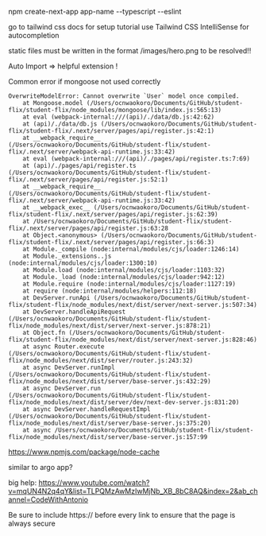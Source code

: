 npm create-next-app app-name --typescript --eslint

go to tailwind css docs for setup tutorial
use Tailwind CSS IntelliSense for autocompletion

static files must be written in the format /images/hero.png to be resolved!!

Auto Import => helpful extension !

Common error if mongoose not used correctly
```
OverwriteModelError: Cannot overwrite `User` model once compiled.
    at Mongoose.model (/Users/ocnwaokoro/Documents/GitHub/student-flix/student-flix/node_modules/mongoose/lib/index.js:565:13)
    at eval (webpack-internal:///(api)/./data/db.js:42:62)
    at (api)/./data/db.js (/Users/ocnwaokoro/Documents/GitHub/student-flix/student-flix/.next/server/pages/api/register.js:42:1)
    at __webpack_require__ (/Users/ocnwaokoro/Documents/GitHub/student-flix/student-flix/.next/server/webpack-api-runtime.js:33:42)
    at eval (webpack-internal:///(api)/./pages/api/register.ts:7:69)
    at (api)/./pages/api/register.ts (/Users/ocnwaokoro/Documents/GitHub/student-flix/student-flix/.next/server/pages/api/register.js:52:1)
    at __webpack_require__ (/Users/ocnwaokoro/Documents/GitHub/student-flix/student-flix/.next/server/webpack-api-runtime.js:33:42)
    at __webpack_exec__ (/Users/ocnwaokoro/Documents/GitHub/student-flix/student-flix/.next/server/pages/api/register.js:62:39)
    at /Users/ocnwaokoro/Documents/GitHub/student-flix/student-flix/.next/server/pages/api/register.js:63:28
    at Object.<anonymous> (/Users/ocnwaokoro/Documents/GitHub/student-flix/student-flix/.next/server/pages/api/register.js:66:3)
    at Module._compile (node:internal/modules/cjs/loader:1246:14)
    at Module._extensions..js (node:internal/modules/cjs/loader:1300:10)
    at Module.load (node:internal/modules/cjs/loader:1103:32)
    at Module._load (node:internal/modules/cjs/loader:942:12)
    at Module.require (node:internal/modules/cjs/loader:1127:19)
    at require (node:internal/modules/helpers:112:18)
    at DevServer.runApi (/Users/ocnwaokoro/Documents/GitHub/student-flix/student-flix/node_modules/next/dist/server/next-server.js:507:34)
    at DevServer.handleApiRequest (/Users/ocnwaokoro/Documents/GitHub/student-flix/student-flix/node_modules/next/dist/server/next-server.js:878:21)
    at Object.fn (/Users/ocnwaokoro/Documents/GitHub/student-flix/student-flix/node_modules/next/dist/server/next-server.js:828:46)
    at async Router.execute (/Users/ocnwaokoro/Documents/GitHub/student-flix/student-flix/node_modules/next/dist/server/router.js:243:32)
    at async DevServer.runImpl (/Users/ocnwaokoro/Documents/GitHub/student-flix/student-flix/node_modules/next/dist/server/base-server.js:432:29)
    at async DevServer.run (/Users/ocnwaokoro/Documents/GitHub/student-flix/student-flix/node_modules/next/dist/server/dev/next-dev-server.js:831:20)
    at async DevServer.handleRequestImpl (/Users/ocnwaokoro/Documents/GitHub/student-flix/student-flix/node_modules/next/dist/server/base-server.js:375:20)
    at async /Users/ocnwaokoro/Documents/GitHub/student-flix/student-flix/node_modules/next/dist/server/base-server.js:157:99
```

https://www.npmjs.com/package/node-cache

similar to argo app?

big help: https://www.youtube.com/watch?v=mqUN4N2q4qY&list=TLPQMzAwMzIwMjNb_XB_8bC8AQ&index=2&ab_channel=CodeWithAntonio


Be sure to include https:// before every link to ensure that the page is always secure